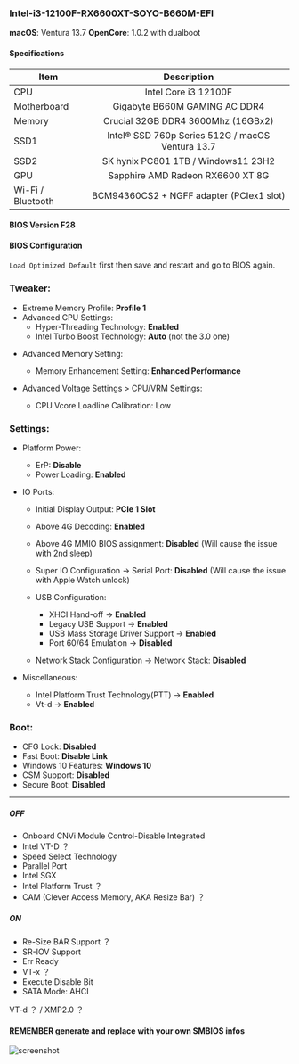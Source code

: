 ### Intel-i3-12100F-RX6600XT-SOYO-B660M-EFI

**macOS**: Ventura 13.7
**OpenCore**: 1.0.2 with dualboot

#### Specifications
|Item|Description|
|-|:-------:|
|CPU|Intel Core i3 12100F|
|Motherboard|Gigabyte B660M GAMING AC DDR4|
|Memory|Crucial 32GB DDR4 3600Mhz (16GBx2)|
|SSD1|Intel® SSD 760p Series 512G / macOS Ventura 13.7|
|SSD2|SK hynix PC801 1TB / Windows11 23H2|
|GPU|Sapphire AMD Radeon RX6600 XT 8G|
|Wi-Fi / Bluetooth|BCM94360CS2 + NGFF adapter (PCIex1 slot)|

#### BIOS Version F28
#### BIOS Configuration

`Load Optimized Default` first then save and restart and go to BIOS again.

### Tweaker:
* Extreme Memory Profile: **Profile 1**
* Advanced CPU Settings:
  - Hyper-Threading Technology: **Enabled**
  - Intel Turbo Boost Technology: **Auto** (not the 3.0 one)

- Advanced Memory Setting:
    - Memory Enhancement Setting: **Enhanced Performance**

- Advanced Voltage Settings > CPU/VRM Settings:
    - CPU Vcore Loadline Calibration: Low

### Settings:

* Platform Power:
  - ErP: **Disable**
  - Power Loading: **Enabled**
  
* IO Ports:
  - Initial Display Output: **PCIe 1 Slot**
  - Above 4G Decoding: **Enabled**
  - Above 4G MMIO BIOS assignment: **Disabled** (Will cause the issue with 2nd sleep)
  - Super IO Configuration → Serial Port: **Disabled** (Will cause the issue with Apple Watch unlock)

  - USB Configuration:
    - XHCI Hand-off → **Enabled**
    - Legacy USB Support → **Enabled**
    - USB Mass Storage Driver Support → **Enabled**
    - Port 60/64 Emulation → **Disabled**

  - Network Stack Configuration → Network Stack: **Disabled**
  
* Miscellaneous:
  - Intel Platform Trust Technology(PTT) → **Enabled**
  - Vt-d → **Enabled**

### Boot: 
  - CFG Lock: **Disabled**
  - Fast Boot: **Disable Link**
  - Windows 10 Features: **Windows 10**
  - CSM Support: **Disabled**
  - Secure Boot: **Disabled**

---------------------

##### OFF
- Onboard CNVi Module Control-Disable Integrated
- Intel VT-D ？
- Speed Select Technology
- Parallel Port
- Intel SGX
- Intel Platform Trust ？
- CAM (Clever Access Memory, AKA Resize Bar) ？

##### ON
- Re-Size BAR Support ？
- SR-IOV Support
- Err Ready
- VT-x ？
- Execute Disable Bit
- SATA Mode: AHCI

VT-d ？ / XMP2.0 ？

#### REMEMBER generate and replace with your own SMBIOS infos

![screenshot](https://raw.githubusercontent.com/suxiaogang/Intel-i3-12100F-B660M-RX6600XT-EFI/refs/heads/main/images/macOS%2013.7.jpg)